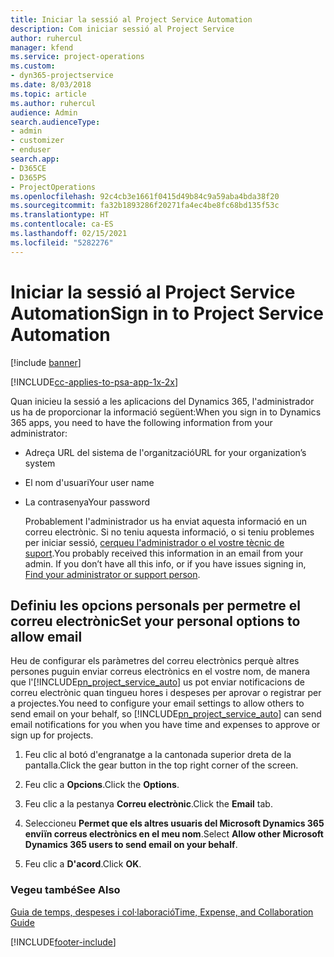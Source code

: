 ```yaml
---
title: Iniciar la sessió al Project Service Automation
description: Com iniciar sessió al Project Service
author: ruhercul
manager: kfend
ms.service: project-operations
ms.custom:
- dyn365-projectservice
ms.date: 8/03/2018
ms.topic: article
ms.author: ruhercul
audience: Admin
search.audienceType:
- admin
- customizer
- enduser
search.app:
- D365CE
- D365PS
- ProjectOperations
ms.openlocfilehash: 92c4cb3e1661f0415d49b84c9a59aba4bda38f20
ms.sourcegitcommit: fa32b1893286f20271fa4ec4be8fc68bd135f53c
ms.translationtype: HT
ms.contentlocale: ca-ES
ms.lasthandoff: 02/15/2021
ms.locfileid: "5282276"
---
```

# <a name="sign-in-to-project-service-automation"></a><span data-ttu-id="59dc4-103">Iniciar la sessió al Project Service Automation</span><span class="sxs-lookup"><span data-stu-id="59dc4-103">Sign in to Project Service Automation</span></span>

[!include [banner](../includes/psa-now-project-operations.md)]

[!INCLUDE[cc-applies-to-psa-app-1x-2x](../includes/cc-applies-to-psa-app-1x-2x.md)]

<span data-ttu-id="59dc4-104">Quan inicieu la sessió a les aplicacions del Dynamics 365, l'administrador us ha de proporcionar la informació següent:</span><span class="sxs-lookup"><span data-stu-id="59dc4-104">When you sign in to Dynamics 365 apps, you need to have the following information from your administrator:</span></span>  
  
- <span data-ttu-id="59dc4-105">Adreça URL del sistema de l'organització</span><span class="sxs-lookup"><span data-stu-id="59dc4-105">URL for your organization’s system</span></span>  
  
- <span data-ttu-id="59dc4-106">El nom d'usuari</span><span class="sxs-lookup"><span data-stu-id="59dc4-106">Your user name</span></span>  
  
- <span data-ttu-id="59dc4-107">La contrasenya</span><span class="sxs-lookup"><span data-stu-id="59dc4-107">Your password</span></span>  
  
  <span data-ttu-id="59dc4-108">Probablement l'administrador us ha enviat aquesta informació en un correu electrònic. Si no teniu aquesta informació, o si teniu problemes per iniciar sessió, [cerqueu l'administrador o el vostre tècnic de suport](https://docs.microsoft.com/dynamics365/customerengagement/on-premises/basics/find-administrator-support).</span><span class="sxs-lookup"><span data-stu-id="59dc4-108">You probably received this information in an email from your admin. If you don’t have all this info, or if you have issues signing in, [Find your administrator or support person](https://docs.microsoft.com/dynamics365/customerengagement/on-premises/basics/find-administrator-support).</span></span>  
  
## <a name="set-your-personal-options-to-allow-email"></a><span data-ttu-id="59dc4-109">Definiu les opcions personals per permetre el correu electrònic</span><span class="sxs-lookup"><span data-stu-id="59dc4-109">Set your personal options to allow email</span></span>  
 <span data-ttu-id="59dc4-110">Heu de configurar els paràmetres del correu electrònics perquè altres persones puguin enviar correus electrònics en el vostre nom, de manera que l'[!INCLUDE[pn_project_service_auto](../includes/pn-project-service-auto.md)] us pot enviar notificacions de correu electrònic quan tingueu hores i despeses per aprovar o registrar per a projectes.</span><span class="sxs-lookup"><span data-stu-id="59dc4-110">You need to configure your email settings to allow others to send email on your behalf, so [!INCLUDE[pn_project_service_auto](../includes/pn-project-service-auto.md)] can send email notifications for you when you have time and expenses to approve or sign up for projects.</span></span>  
  
1.  <span data-ttu-id="59dc4-111">Feu clic al botó d'engranatge a la cantonada superior dreta de la pantalla.</span><span class="sxs-lookup"><span data-stu-id="59dc4-111">Click the gear button in the top right corner of the screen.</span></span>  
  
2.  <span data-ttu-id="59dc4-112">Feu clic a **Opcions**.</span><span class="sxs-lookup"><span data-stu-id="59dc4-112">Click the **Options**.</span></span>  
  
3.  <span data-ttu-id="59dc4-113">Feu clic a la pestanya **Correu electrònic**.</span><span class="sxs-lookup"><span data-stu-id="59dc4-113">Click the **Email** tab.</span></span>  
  
4.  <span data-ttu-id="59dc4-114">Seleccioneu **Permet que els altres usuaris del Microsoft Dynamics 365 enviïn correus electrònics en el meu nom**.</span><span class="sxs-lookup"><span data-stu-id="59dc4-114">Select **Allow other Microsoft Dynamics 365 users to send email on your behalf**.</span></span>  
  
5.  <span data-ttu-id="59dc4-115">Feu clic a **D'acord**.</span><span class="sxs-lookup"><span data-stu-id="59dc4-115">Click **OK**.</span></span>  
  
### <a name="see-also"></a><span data-ttu-id="59dc4-116">Vegeu també</span><span class="sxs-lookup"><span data-stu-id="59dc4-116">See Also</span></span>  
 [<span data-ttu-id="59dc4-117">Guia de temps, despeses i col·laboració</span><span class="sxs-lookup"><span data-stu-id="59dc4-117">Time, Expense, and Collaboration Guide</span></span>](../psa/time-expense-collaboration-guide.md)


[!INCLUDE[footer-include](../includes/footer-banner.md)]